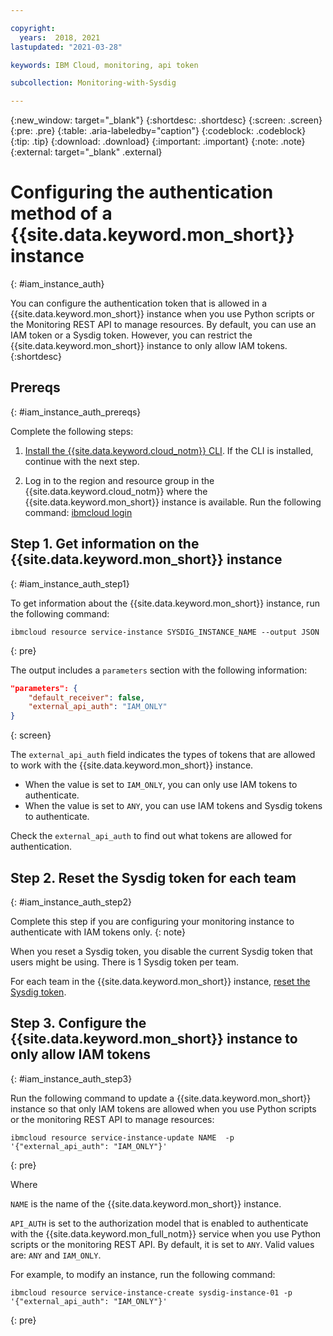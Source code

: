 ```yaml
---

copyright:
  years:  2018, 2021
lastupdated: "2021-03-28"

keywords: IBM Cloud, monitoring, api token

subcollection: Monitoring-with-Sysdig

---
```


{:new_window: target="_blank"}
{:shortdesc: .shortdesc}
{:screen: .screen}
{:pre: .pre}
{:table: .aria-labeledby="caption"}
{:codeblock: .codeblock}
{:tip: .tip}
{:download: .download}
{:important: .important}
{:note: .note}
{:external: target="_blank" .external}


# Configuring the authentication method of a {{site.data.keyword.mon_short}} instance
{: #iam_instance_auth}

You can configure the authentication token that is allowed in a {{site.data.keyword.mon_short}} instance when you use Python scripts or the Monitoring REST API to manage resources. By default, you can use an IAM token or a Sysdig token. However, you can restrict the {{site.data.keyword.mon_short}} instance to only allow IAM tokens.
{:shortdesc}


## Prereqs
{: #iam_instance_auth_prereqs}

Complete the following steps:

1. [Install the {{site.data.keyword.cloud_notm}} CLI](/docs/cli?topic=cli-install-ibmcloud-cli). If the CLI is installed, continue with the next step.

2. Log in to the region and resource group in the {{site.data.keyword.cloud_notm}} where the {{site.data.keyword.mon_short}} instance is available. Run the following command: [ibmcloud login](/docs/cli?topic=cli-ibmcloud_cli#ibmcloud_login)



## Step 1. Get information on the {{site.data.keyword.mon_short}} instance
{: #iam_instance_auth_step1}

To get information about the {{site.data.keyword.mon_short}} instance, run the following command:

```
ibmcloud resource service-instance SYSDIG_INSTANCE_NAME --output JSON
```
{: pre}

The output includes a `parameters` section with the following information:

```json
"parameters": {
    "default_receiver": false,
    "external_api_auth": "IAM_ONLY"
}
```
{: screen}

The `external_api_auth` field indicates the types of tokens that are allowed to work with the {{site.data.keyword.mon_short}} instance.
- When the value is set to `IAM_ONLY`, you can only use IAM tokens to authenticate.
- When the value is set to `ANY`, you can use IAM tokens and Sysdig tokens to authenticate.

Check the `external_api_auth` to find out what tokens are allowed for authentication.

## Step 2. Reset the Sysdig token for each team
{: #iam_instance_auth_step2}

Complete this step if you are configuring your monitoring instance to authenticate with IAM tokens only.
{: note}

When you reset a Sysdig token, you disable the current Sysdig token that users might be using. There is 1 Sysdig token per team.

For each team in the {{site.data.keyword.mon_short}} instance, [reset the Sysdig token](/docs/Monitoring-with-Sysdig?topic=Monitoring-with-Sysdig-api_sysdig_token#api_token_reset). 

## Step 3. Configure the {{site.data.keyword.mon_short}} instance to only allow IAM tokens 
{: #iam_instance_auth_step3}

Run the following command to update a {{site.data.keyword.mon_short}} instance so that only IAM tokens are allowed when you use Python scripts or the monitoring REST API to manage resources:

```
ibmcloud resource service-instance-update NAME  -p '{"external_api_auth": "IAM_ONLY"}'
```
{: pre}

Where

`NAME` is the name of the {{site.data.keyword.mon_short}} instance.

`API_AUTH` is set to the authorization model that is enabled to authenticate with the {{site.data.keyword.mon_full_notm}} service when you use Python scripts or the monitoring REST API. By default, it is set to `ANY`. Valid values are: `ANY` and `IAM_ONLY`.

For example, to modify an instance, run the following command:

```
ibmcloud resource service-instance-create sysdig-instance-01 -p '{"external_api_auth": "IAM_ONLY"}'
```
{: pre}







